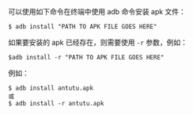 可以使用如下命令在终端中使用 adb 命令安装 apk 文件：

```shell
$ adb install "PATH TO APK FILE GOES HERE"
```

如果要安装的 apk 已经存在，则需要使用 `-r` 参数，例如：

```shell
$adb install -r "PATH TO APK FILE GOES HERE"
```

例如：

```shell
$ adb install antutu.apk
或
$ adb install -r antutu.apk
```


